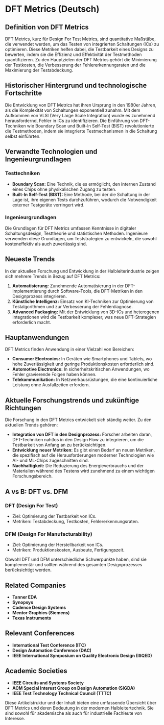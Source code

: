 # DFT Metrics (Deutsch)

## Definition von DFT Metrics

DFT Metrics, kurz für Design For Test Metrics, sind quantitative Maßstäbe, die verwendet werden, um das Testen von integrierten Schaltungen (ICs) zu optimieren. Diese Metriken helfen dabei, die Testbarkeit eines Designs zu bewerten, indem sie die Effizienz und Effektivität der Testmethoden quantifizieren. Zu den Hauptzielen der DFT Metrics gehört die Minimierung der Testkosten, die Verbesserung der Fehlererkennungsraten und die Maximierung der Testabdeckung.

## Historischer Hintergrund und technologische Fortschritte

Die Entwicklung von DFT Metrics hat ihren Ursprung in den 1980er Jahren, als die Komplexität von Schaltungen exponentiell zunahm. Mit dem Aufkommen von VLSI (Very Large Scale Integration) wurde es zunehmend herausfordernd, Fehler in ICs zu identifizieren. Die Einführung von DFT-Techniken wie Boundary Scan und Built-In Self-Test (BIST) revolutionierte die Testmethoden, indem sie integrierte Testmechanismen in die Schaltung selbst einführten.

## Verwandte Technologien und Ingenieurgrundlagen

### Testtechniken

- **Boundary Scan:** Eine Technik, die es ermöglicht, den internen Zustand eines Chips ohne physikalischen Zugang zu testen.
- **Built-In Self-Test (BIST):** Eine Methode, bei der die Schaltung in der Lage ist, ihre eigenen Tests durchzuführen, wodurch die Notwendigkeit externer Testgeräte verringert wird.

### Ingenieurgrundlagen

Die Grundlagen für DFT Metrics umfassen Kenntnisse in digitaler Schaltungsdesign, Testtheorie und statistischen Methoden. Ingenieure verwenden diese Grundlagen, um Teststrategien zu entwickeln, die sowohl kosteneffektiv als auch zuverlässig sind.

## Neueste Trends

In der aktuellen Forschung und Entwicklung in der Halbleiterindustrie zeigen sich mehrere Trends in Bezug auf DFT Metrics:

1. **Automatisierung:** Zunehmende Automatisierung in der DFT-Implementierung durch Software-Tools, die DFT-Metriken in den Designprozess integrieren.
2. **Künstliche Intelligenz:** Einsatz von KI-Techniken zur Optimierung von Testalgorithmen und zur Verbesserung der Fehlerdiagnose.
3. **Advanced Packaging:** Mit der Entwicklung von 3D-ICs und heterogenen Integrationen wird die Testbarkeit komplexer, was neue DFT-Strategien erforderlich macht.

## Hauptanwendungen

DFT Metrics finden Anwendung in einer Vielzahl von Bereichen:

- **Consumer Electronics:** In Geräten wie Smartphones und Tablets, wo hohe Zuverlässigkeit und geringe Produktionskosten erforderlich sind.
- **Automotive Electronics:** In sicherheitskritischen Anwendungen, wo Fehler gravierende Folgen haben können.
- **Telekommunikation:** In Netzwerkausrüstungen, die eine kontinuierliche Leistung ohne Ausfallzeiten erfordern.

## Aktuelle Forschungstrends und zukünftige Richtungen

Die Forschung in den DFT Metrics entwickelt sich ständig weiter. Zu den aktuellen Trends gehören:

- **Integration von DFT in den Designprozess:** Forscher arbeiten daran, DFT-Techniken nahtlos in den Design Flow zu integrieren, um die Testbarkeit von Anfang an zu berücksichtigen.
- **Entwicklung neuer Metriken:** Es gibt einen Bedarf an neuen Metriken, die spezifisch auf die Herausforderungen moderner Technologien wie AI- und ML-Chips zugeschnitten sind.
- **Nachhaltigkeit:** Die Reduzierung des Energieverbrauchs und der Materialien während des Testens wird zunehmend zu einem wichtigen Forschungsbereich.

## A vs B: DFT vs. DFM

### DFT (Design For Test)

- Ziel: Optimierung der Testbarkeit von ICs.
- Metriken: Testabdeckung, Testkosten, Fehlererkennungsraten.

### DFM (Design For Manufacturability)

- Ziel: Optimierung der Herstellbarkeit von ICs.
- Metriken: Produktionskosten, Ausbeute, Fertigungszeit.

Obwohl DFT und DFM unterschiedliche Schwerpunkte haben, sind sie komplementär und sollten während des gesamten Designprozesses berücksichtigt werden.

## Related Companies

- **Tanner EDA**
- **Synopsys**
- **Cadence Design Systems**
- **Mentor Graphics (Siemens)**
- **Texas Instruments**

## Relevant Conferences

- **International Test Conference (ITC)**
- **Design Automation Conference (DAC)**
- **IEEE International Symposium on Quality Electronic Design (ISQED)**

## Academic Societies

- **IEEE Circuits and Systems Society**
- **ACM Special Interest Group on Design Automation (SIGDA)**
- **IEEE Test Technology Technical Council (TTTC)**

Diese Artikelstruktur und der Inhalt bieten eine umfassende Übersicht über DFT Metrics und deren Bedeutung in der modernen Halbleitertechnik. Sie sind sowohl für akademische als auch für industrielle Fachleute von Interesse.